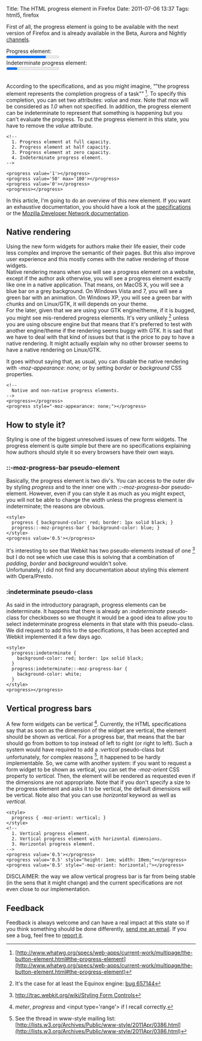 Title: The HTML progress element in Firefox
Date: 2011-07-06 13:37
Tags: html5, firefox

First of all, the progress element is going to be available with the
next version of Firefox and is already available in the Beta, Aurora and
Nightly [channels](https://www.mozilla.com/firefox/channel/).

<div>
<div>Progress element:</div>
<progress value="0.75"><small>*Your browser does not support the
progress element!*</small></progress>
</div>

<div>
<div>Indeterminate progress element:</div>
<progress><small>*Your browser does not support the progress
element!*</small></progress>
</div>
<br>

According to the specifications, and as you might imagine, <q>"the
progress element represents the completion progress of a
task"</q> [^1]. To specify this completion, you can set two
attributes: *value* and *max*. Note that *max* will be considered as
*1.0* when not specified. In addition, the progress element can be
indeterminate to represent that something is happening but you can't
evaluate the progress. To put the progress element in this state, you
have to remove the *value* attribute.  

    <!--
      1. Progress element at full capacity.
      2. Progress element at half capacity.
      3. Progress element at zero capacity.
      4. Indeterminate progress element.
    -->
    
    <progress value='1'></progress>
    <progress value='50' max='100'></progress>
    <progress value='0'></progress>
    <progress></progress>

In this article, I'm going to do an overview of this new element. If you
want an exhaustive documentation, you should have a look at the
[specifications](http://www.whatwg.org/specs/web-apps/current-work/multipage/the-button-element.html#the-progress-element)
or the [Mozilla Developer Network documentation](https://developer.mozilla.org/en/HTML/element/progress).

Native rendering
----------------

Using the new form widgets for authors make their life easier, their
code less complex and improve the semantic of their pages. But this also
improve user experience and this mostly comes with the native rendering
of those widgets.  
Native rendering means when you will see a progress element on a
website, except if the author ask otherwise, you will see a progress
element exactly like one in a native application. That means, on MacOS
X, you will see a blue bar on a grey background. On Windows Vista and 7,
you will see a green bar with an animation. On Windows XP, you will see
a green bar with chunks and on Linux/GTK, it will depends on your
theme.  
For the later, given that we are using your GTK engine/theme, if it is
bugged, you might see mis-rendered progress elements. It's very unlikely
[^2] unless you are using obscure engine but that means that it's
preferred to test with another engine/theme if the rendering seems buggy
with GTK. It is sad that we have to deal with that kind of issues but
that is the price to pay to have a native rendering. It might actually
explain why no other browser seems to have a native rendering on
Linux/GTK.

It goes without saying that, as usual, you can disable the native
rendering with *-moz-appearance: none;* or by setting *border* or
*background* CSS properties.

    <!--
      Native and non-native progress elements.
    -->
    <progress></progress>
    <progress style="-moz-appearance: none;"></progress>

How to style it?
----------------

Styling is one of the biggest unresolved issues of new form widgets. The
progress element is quite simple but there are no specifications
explaining how authors should style it so every browsers have their own
ways.

### ::-moz-progress-bar pseudo-element

Basically, the progress element is two div's. You can access to the
outer div by styling *progress* and to the inner one with
*::-moz-progress-bar* pseudo-element. However, even if you can style it
as much as you might expect, you will not be able to change the width
unless the progress element is indeterminate; the reasons are obvious.  

    <style>
      progress { background-color: red; border: 1px solid black; }
      progress::-moz-progress-bar { background-color: blue; }
    </style>
    <progress value='0.5'></progress>

It's interesting to see that Webkit has two pseudo-elements instead of
one [^3] but I do not see which use case this is solving that a
combination of *padding*, *border* and *background* wouldn't solve.  
Unfortunately, I did not find any documentation about styling this
element with Opera/Presto.

### :indeterminate pseudo-class

As said in the introductory paragraph, progress elements can be
indeterminate. It happens that there is already an *:indeterminate*
pseudo-class for checkboxes so we thought it would be a good idea to
allow you to select indeterminate progress elements in that state with
this pseudo-class. We did request to add this to the specifications, it
has been accepted and Webkit implemented it a few days ago.

    <style>
      progress:indeterminate {
        background-color: red; border: 1px solid black;
      }
      progress:indeterminate::-moz-progress-bar {
        background-color: white;
      }
    </style>
    <progress></progress>

Vertical progress bars
----------------------

A few form widgets can be vertical [^4]. Currently, the HTML
specifications say that as soon as the dimension of the widget are
vertical, the element should be shown as vertical. For a progress bar,
that means that the bar should go from bottom to top instead of left to
right (or right to left). Such a system would have required to add a
*:vertical* pseudo-class but unfortunately, for complex reasons
[^5], it happened to be hardly implementable. So, we came with
another system: if you want to request a form widget to be shown as
vertical, you can set the *-moz-orient* CSS property to *vertical*.
Then, the element will be rendered as requested even if the dimensions
are not appropriate. Note that if you don't specify a size to the
progress element and asks it to be vertical, the default dimensions will
be vertical. Note also that you can use *horizontal* keyword as well as
*vertical*.  

    <style>
      progress { -moz-orient: vertical; }
    </style>
    <!--
      1. Vertical progress element.
      2. Vertical progress element with horizontal dimensions.
      3. Horizontal progress element.
    -->
    <progress value='0.5'></progress>
    <progress value='0.5' style="height: 1em; width: 10em;"></progress>
    <progress value='0.5' style="-moz-orient: horizontal;"></progress>

DISCLAIMER: the way we allow vertical progress bar is far from being
stable (in the sens that it might change) and the current specifications
are not even close to our implementation.

Feedback
--------

Feedback is always welcome and can have a real impact at this state so
if you think something should be done differently, [send me an email](mailto:%6d%6c%61%6d%6f%75%72%69%20%28%61%74%29%20%6d%6f%7a%69%6c%6c%61%2e%63%6f%6d).
If you see a bug, feel free to [report it](https://bugzilla.mozilla.org/enter_bug.cgi?product=Core&component=DOM%3A%20Core%20%26%20HTML).

[^1]: [http://www.whatwg.org/specs/web-apps/current-work/multipage/the-button-element.html#the-progress-element](http://www.whatwg.org/specs/web-apps/current-work/multipage/the-button-element.html#the-progress-element)
[^2]: It's the case for at least the Equinox engine: [bug 657144](https://bugzilla.mozilla.org/show_bug.cgi?id=657144)
[^3]: [http://trac.webkit.org/wiki/Styling Form Controls](http://trac.webkit.org/wiki/Styling%20Form%20Controls)
[^4]: *meter*, *progress* and &lt;input type='range'&gt; if I recall correctly.
[^5]: See the thread in www-style mailing list: [http://lists.w3.org/Archives/Public/www-style/2011Apr/0386.html](http://lists.w3.org/Archives/Public/www-style/2011Apr/0386.html)
